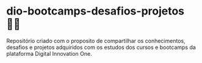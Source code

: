 # dio-bootcamps-desafios-projetos 👨‍💻
Repositório criado com o proposito de compartilhar os conhecimentos, desafios e projetos adquiridos com os estudos dos cursos e bootcamps da plataforma Digital Innovation One.
